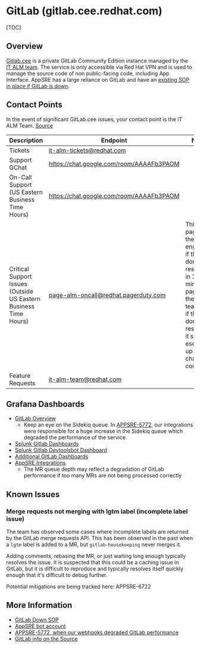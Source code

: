 # GitLab (gitlab.cee.redhat.com)

[TOC]

## Overview

[Gitlab.cee](https://gitlab.cee.redhat.com/) is a private GitLab Community Edition instance managed by the [IT ALM team](https://source.redhat.com/departments/it/digitalsolutionsdelivery/it-application-lifecycle-management). 
The service is only accessible via Red Hat VPN and is used to manage the source code of non public-facing code, including App Interface.
AppSRE has a large reliance on GitLab and have an [existing SOP in place if GitLab is down](./../sop/app-interface-gitlab-down.md).

## Contact Points

In the event of significant GitLab.cee issues, your contact point is the IT ALM Team. [Source](https://source.redhat.com/groups/public/gitlabcee/user_documentation/getting_support)

| Description | Endpoint | Notes |
|---|---|---|
| Tickets | it-alm-tickets@redhat.com |  |
| Support GChat | https://chat.google.com/room/AAAAFb3PAOM |  |
| On-Call Support (US Eastern Business Time Hours) | https://chat.google.com/room/AAAAFb3PAOM |  |
| Critical Support Issues (Outside US Eastern Business Time Hours) | page-alm-oncall@redhat.pagerduty.com | This pages out the on call engineer, if they don't respond in 15 minutes, it pages out the whole team, and if they don't respond, it start escalating up the chain of command. |
| Feature Requests | it-alm-team@redhat.com |  |

## Grafana Dashboards
- [GitLab Overview](https://grafana.engineering.redhat.com/d/wsSteMemz/gitlab-prod-omnibus-overview?orgId=1&refresh=1m)
    - Keep an eye on the Sidekiq queue. In [APPSRE-5772](https://issues.redhat.com/browse/APPSRE-5772), our integrations were responsible for a huge increase in the Sidekiq queue which degraded the performance of the service.
- [Splunk Gitlab Dashboards](https://rhcorporate.splunkcloud.com/en-US/app/search/it_alm__gitlab_web_traffic)
- [Splunk Gitlab Devtoolsbot Dashboard](https://rhcorporate.splunkcloud.com/en-US/app/search/gitlabcee_devtoolsbot)
- [Additional GitLab Dashboards](https://grafana.engineering.redhat.com/dashboards/f/SSVDIpiGk/cip)
- [AppSRE Integrations](https://grafana.app-sre.devshift.net/d/Integrations/integrations?orgId=1)
    - The MR queue depth may reflect a degradation of GitLab performance if too many MRs are not being processed correctly

## Known Issues

### Merge requests not merging with lgtm label (incomplete label issue)

The team has observed some cases where incomplete labels are returned by the GitLab merge requests API. This has been observed in the past when a `lgtm` label is added to a MR, but `gitlab-housekeeping` never merges it.

Adding comments, rebasing the MR, or just waiting long enough typically resolves the issue. It is suspected that this could be a caching issue in GitLab, but it is difficult to reproduce and typically resolves itself quickly enough that it's difficult to debug further.

Potential mitigations are being tracked here: APPSRE-6722

## More Information
- [GitLab Down SOP](./../sop/app-interface-gitlab-down.md)
- [AppSRE bot account](https://gitlab.cee.redhat.com/devtools-bot)
- [APPSRE-5772, when our webhooks degraded GitLab performance](https://issues.redhat.com/browse/APPSRE-5772)
- [GitLab info on the Source](https://source.redhat.com/groups/public/gitlabcee)
